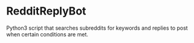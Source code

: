 # RedditReplyBot
Python3 script that searches subreddits for keywords and replies to post when certain conditions are met.

